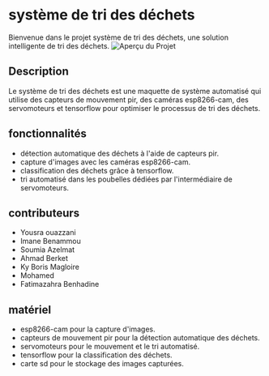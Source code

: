 # système de tri des déchets

Bienvenue dans le projet système de tri des déchets, une solution intelligente de tri des déchets.
![Aperçu du Projet](https://imgur.com/a/6RcXOLm)

## Description

Le système de tri des déchets est une maquette de système automatisé qui utilise des capteurs de mouvement pir, des caméras esp8266-cam, des servomoteurs et tensorflow pour optimiser le processus de tri des déchets.

## fonctionnalités

- détection automatique des déchets à l'aide de capteurs pir.
- capture d'images avec les caméras esp8266-cam.
- classification des déchets grâce à tensorflow.
- tri automatisé dans les poubelles dédiées par l'intermédiaire de servomoteurs.

## contributeurs

- Yousra ouazzani
-  Imane Benammou
- Soumia Azelmat
- Ahmad Berket
- Ky Boris Magloire
- Mohamed
- Fatimazahra Benhadine

## matériel

- esp8266-cam pour la capture d'images.
- capteurs de mouvement pir pour la détection automatique des déchets.
- servomoteurs pour le mouvement et le tri automatisé.
- tensorflow pour la classification des déchets.
- carte sd pour le stockage des images capturées.
